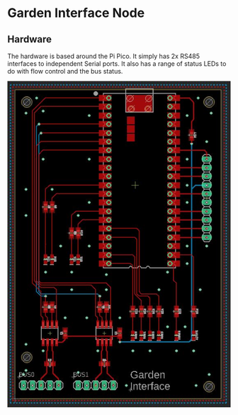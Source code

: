 # Garden Interface Node

## Hardware
The hardware is based around the Pi Pico. It simply has 2x RS485 interfaces to independent Serial ports. It also has a range of status LEDs to do with flow control and the bus status.

<p align="center"><img src="https://github.com/jamesstocktonj1/interface-node/blob/main/docs/board.JPG"></p>
